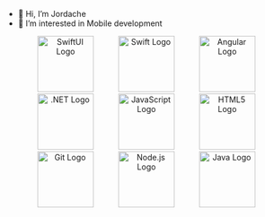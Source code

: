 - 👋 Hi, I’m Jordache
- 👀 I’m interested in Mobile development

<p align="center">
  <img style="margin: 0 20px;" src="https://developer.apple.com/assets/elements/icons/swiftui/swiftui-96x96_2x.png" width="100" alt="SwiftUI Logo">
   <img style="margin: 0 20px;" src="https://upload.wikimedia.org/wikipedia/commons/thumb/9/9d/Swift_logo.svg/640px-Swift_logo.svg.png" width="100" alt="Swift Logo">
  <img style="margin: 0 20px;" src="https://angular.io/assets/images/logos/angular/angular.svg" width="100" alt="Angular Logo">
  <img style="margin: 0 20px;" src="https://upload.wikimedia.org/wikipedia/commons/e/ee/.NET_Core_Logo.svg" width="100" alt=".NET Logo">
  <img style="margin: 0 20px;" src="https://upload.wikimedia.org/wikipedia/commons/9/99/Unofficial_JavaScript_logo_2.svg" width="100" alt="JavaScript Logo">
  <img style="margin: 0 20px;" src="https://upload.wikimedia.org/wikipedia/commons/3/38/HTML5_Badge.svg" width="100" alt="HTML5 Logo">
  <img style="margin: 0 20px;" src="https://upload.wikimedia.org/wikipedia/commons/thumb/e/e0/Git-logo.svg/1280px-Git-logo.svg.png" width="100" alt="Git Logo">
  <img style="margin: 0 20px;" src="https://upload.wikimedia.org/wikipedia/commons/thumb/d/d9/Node.js_logo.svg/1280px-Node.js_logo.svg.png" width="100" alt="Node.js Logo">
  <img style="margin: 0 20px;" src="https://upload.wikimedia.org/wikipedia/en/3/30/Java_programming_language_logo.svg" width="100" alt="Java Logo">
</p>





<!---
Jordache007/Jordache007 is a ✨ special ✨ repository because its `README.md` (this file) appears on your GitHub profile.
You can click the Preview link to take a look at your changes.
--->
